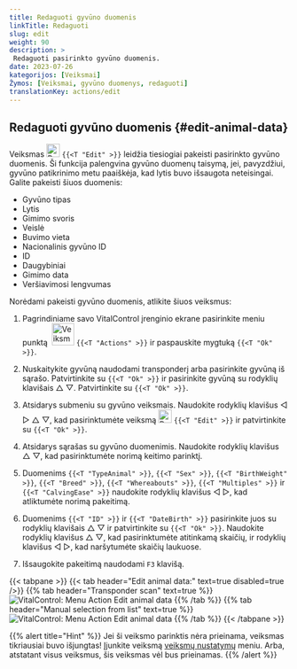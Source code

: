 ```yaml
---
title: Redaguoti gyvūno duomenis
linkTitle: Redaguoti
slug: edit
weight: 90
description: >
 Redaguoti pasirinkto gyvūno duomenis.
date: 2023-07-26
kategorijos: [Veiksmai]
Žymos: [Veiksmai, gyvūno duomenys, redaguoti]
translationKey: actions/edit
---
```


## Redaguoti gyvūno duomenis {#edit-animal-data}

Veiksmas <img src="/icons/actions/edit.svg" width="24" align="bottom" alt="Redaguoti" /> `{{<T "Edit" >}}` leidžia tiesiogiai pakeisti pasirinkto gyvūno duomenis. Ši funkcija palengvina gyvūno duomenų taisymą, jei, pavyzdžiui, gyvūno patikrinimo metu paaiškėja, kad lytis buvo išsaugota neteisingai. Galite pakeisti šiuos duomenis:

- Gyvūno tipas
- Lytis
- Gimimo svoris
- Veislė
- Buvimo vieta
- Nacionalinis gyvūno ID
- ID
- Daugybiniai
- Gimimo data
- Veršiavimosi lengvumas

Norėdami pakeisti gyvūno duomenis, atlikite šiuos veiksmus:

1. Pagrindiniame savo VitalControl įrenginio ekrane pasirinkite meniu punktą &nbsp;<img src="/icons/actions.svg" width="40" align="bottom" alt="Veiksmai" /> `{{<T "Actions" >}}` ir paspauskite mygtuką `{{<T "Ok" >}}`.

2. Nuskaitykite gyvūną naudodami transponderį arba pasirinkite gyvūną iš sąrašo. Patvirtinkite su `{{<T "Ok" >}}` ir pasirinkite gyvūną su rodyklių klavišais △ ▽. Patvirtinkite su `{{<T "Ok" >}}`.

3. Atsidarys submeniu su gyvūno veiksmais. Naudokite rodyklių klavišus ◁ ▷ △ ▽, kad pasirinktumėte veiksmą <img src="/icons/actions/edit.svg" width="24" align="bottom" alt="Redaguoti" /> `{{<T "Edit" >}}` ir patvirtinkite su `{{<T "Ok" >}}`.

4. Atsidarys sąrašas su gyvūno duomenimis. Naudokite rodyklių klavišus △ ▽, kad pasirinktumėte norimą keitimo parinktį.

5. Duomenims `{{<T "TypeAnimal" >}}`, `{{<T "Sex" >}}`, `{{<T "BirthWeight" >}}`, `{{<T "Breed" >}}`, `{{<T "Whereabouts" >}}`, `{{<T "Multiples" >}}` ir `{{<T "CalvingEase" >}}` naudokite rodyklių klavišus ◁ ▷, kad atliktumėte norimą pakeitimą.

6. Duomenims `{{<T "ID" >}}` ir `{{<T "DateBirth" >}}` pasirinkite juos su rodyklių klavišais △ ▽ ir patvirtinkite su `{{<T "Ok" >}}`. Naudokite rodyklių klavišus △ ▽, kad pasirinktumėte atitinkamą skaičių, ir rodyklių klavišus ◁ ▷, kad naršytumėte skaičių laukuose.

7. Išsaugokite pakeitimą naudodami `F3` klavišą.

{{< tabpane >}}
{{< tab header="Edit animal data:" text=true disabled=true />}}
{{% tab header="Transponder scan" text=true %}}
![VitalControl: Menu Action Edit animal data](../images/edit-scan.png "Edit animal data")
{{% /tab %}}
{{% tab header="Manual selection from list" text=true %}}
![VitalControl: Menu Action Edit animal data](../images/edit.png "Edit animal data")
{{% /tab %}}
{{< /tabpane >}}

{{% alert title="Hint" %}}
Jei ši veiksmo parinktis nėra prieinama, veiksmas tikriausiai buvo išjungtas! Įjunkite veiksmą [veiksmų nustatymų](../setting/) meniu. Arba, atstatant visus veiksmus, šis veiksmas vėl bus prieinamas.
{{% /alert %}}
